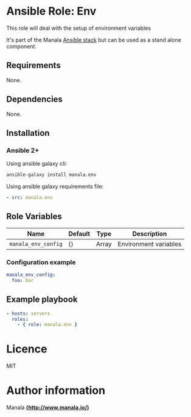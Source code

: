 # Ansible Role: Env

This role will deal with the setup of environment variables

It's part of the Manala <a href="http://www.manala.io" target="_blank">Ansible stack</a> but can be used as a stand alone component.

## Requirements

None.

## Dependencies

None.

## Installation

### Ansible 2+

Using ansible galaxy cli:

```bash
ansible-galaxy install manala.env
```

Using ansible galaxy requirements file:

```yaml
- src: manala.env
```

## Role Variables

| Name                | Default | Type  | Description            |
| ------------------- | ------- | ----- | ---------------------- |
| `manala_env_config` | {}      | Array |  Environment variables |

### Configuration example

```yaml
manala_env_config:
  foo: bar
```

## Example playbook

```yaml
- hosts: servers
  roles:
    - { role: manala.env }
```

# Licence

MIT

# Author information

Manala [**(http://www.manala.io/)**](http://www.manala.io)
